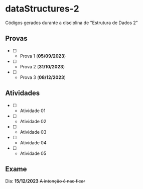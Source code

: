# dataStructures-2

Códigos gerados durante a disciplina de "Estrutura de Dados 2"

## Provas

- [ ] - Prova 1 (**05/09/2023**)
- [ ] - Prova 2 (**31/10/2023**)
- [ ] - Prova 3 (**08/12/2023**)

## Atividades

- [ ] - Atividade 01
- [ ] - Atividade 02
- [ ] - Atividade 03
- [ ] - Atividade 04
- [ ] - Atividade 05

## Exame

Dia: **15/12/2023**
~~A intenção é nao ficar~~
